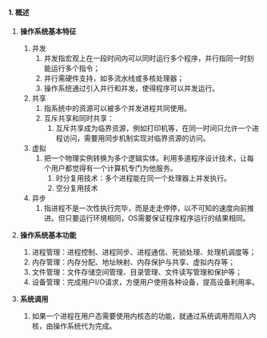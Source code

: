#### 1. 概述

1. **操作系统基本特征**
   1. 并发
      1. 并发指宏观上在一段时间内可以同时运行多个程序，并行指同一时刻能运行多个指令；
      2. 并行需硬件支持，如多流水线或多核处理器；
      3. 操作系统通过引入并行和并发，使得程序可以并发运行。
   2. 共享
      1. 指系统中的资源可以被多个并发进程共同使用。
      2. 互斥共享和同时共享：
         1. 互斥共享成为临界资源，例如打印机等，在同一时间只允许一个进程访问，需要用同步机制实现对临界资源的访问。
   3. 虚拟
      1. 把一个物理实例转换为多个逻辑实体。利用多道程序设计技术，让每个用户都觉得有一个计算机专门为他服务。
         1. 时分复用技术：多个进程能在同一个处理器上并发执行。
         2. 空分复用技术
   4. 异步
      1. 指进程不是一次性执行完毕，而是走走停停，以不可知的速度向前推进。但只要运行环境相同，OS需要保证程序程序运行的结果相同。

2. **操作系统基本功能**
   1. 进程管理：进程控制、进程同步、进程通信、死锁处理、处理机调度等；
   2. 内存管理：内存分配、地址映射、内存保护与共享、虚拟内存等；
   3. 文件管理：文件存储空间管理、目录管理、文件读写管理和保护等；
   4. 设备管理：完成用户I/O请求，方便用户使用各种设备，提高设备利用率。

3. **系统调用**
   1. 如果一个进程在用户态需要使用内核态的功能，就通过系统调用而陷入内核，由操作系统代为完成。